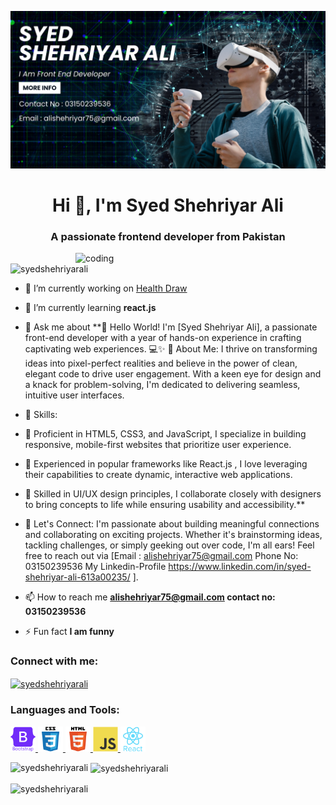 ![logo](https://github.com/SyedShehriyarAli/SyedShehriyarAli/blob/main/Syed%20Shehriyar%20Ali%20(1).jpg)
<h1 align="center">Hi 👋, I'm Syed Shehriyar Ali</h1>
<h3 align="center">A passionate frontend developer from Pakistan</h3>

<img align="right" alt="coding" width="400" src="https://user-images.githubusercontent.com/55389276/140866485-8fb1c876-9a8f-4d6a-98dc-08c4981eaf70.gif">

<p align="left"> <img src="https://komarev.com/ghpvc/?username=syedshehriyarali&label=Profile%20views&color=0e75b6&style=flat" alt="syedshehriyarali" /> </p>

- 🔭 I’m currently working on [Health Draw](https://healthdraws.com/ERP/Index)

- 🌱 I’m currently learning **react.js**

- 💬 Ask me about **👋 Hello World! I'm [Syed Shehriyar Ali], a passionate front-end developer with a year of hands-on experience in crafting captivating web experiences. 💻✨ 🌟 About Me: I thrive on transforming ideas into pixel-perfect realities and believe in the power of clean, elegant code to drive user engagement. With a keen eye for design and a knack for problem-solving, I'm dedicated to delivering seamless, intuitive user interfaces.
-   🚀 Skills:
-    🔹 Proficient in HTML5, CSS3, and JavaScript, I specialize in building responsive, mobile-first websites that prioritize user experience.
-    🔹 Experienced in popular frameworks like React.js , I love leveraging their capabilities to create dynamic, interactive web applications.
-    🔹 Skilled in UI/UX design principles, I collaborate closely with designers to bring concepts to life while ensuring usability and accessibility.**
-    🌟 Let's Connect:
I'm passionate about building meaningful connections and collaborating on exciting projects. Whether it's brainstorming ideas, tackling challenges, or simply geeking out over code, I'm all ears! Feel free to reach out via [Email : alishehriyar75@gmail.com  Phone No: 03150239536 My Linkedin-Profile https://www.linkedin.com/in/syed-shehriyar-ali-613a00235/ ].

- 📫 How to reach me **alishehriyar75@gmail.com contact no: 03150239536**

- ⚡ Fun fact **I am funny**

<h3 align="left">Connect with me:</h3>
<p align="left">
<a href="https://linkedin.com/in/syedshehriyarali" target="blank"><img align="center" src="https://raw.githubusercontent.com/rahuldkjain/github-profile-readme-generator/master/src/images/icons/Social/linked-in-alt.svg" alt="syedshehriyarali" height="30" width="40" /></a>
</p>

<h3 align="left">Languages and Tools:</h3>
<p align="left"> <a href="https://getbootstrap.com" target="_blank" rel="noreferrer"> <img src="https://raw.githubusercontent.com/devicons/devicon/master/icons/bootstrap/bootstrap-plain-wordmark.svg" alt="bootstrap" width="40" height="40"/> </a> <a href="https://www.w3schools.com/css/" target="_blank" rel="noreferrer"> <img src="https://raw.githubusercontent.com/devicons/devicon/master/icons/css3/css3-original-wordmark.svg" alt="css3" width="40" height="40"/> </a> <a href="https://www.w3.org/html/" target="_blank" rel="noreferrer"> <img src="https://raw.githubusercontent.com/devicons/devicon/master/icons/html5/html5-original-wordmark.svg" alt="html5" width="40" height="40"/> </a> <a href="https://developer.mozilla.org/en-US/docs/Web/JavaScript" target="_blank" rel="noreferrer"> <img src="https://raw.githubusercontent.com/devicons/devicon/master/icons/javascript/javascript-original.svg" alt="javascript" width="40" height="40"/> </a> <a href="https://reactjs.org/" target="_blank" rel="noreferrer"> <img src="https://raw.githubusercontent.com/devicons/devicon/master/icons/react/react-original-wordmark.svg" alt="react" width="40" height="40"/> </a> </p>

<p><img align="left" src="https://github-readme-stats.vercel.app/api/top-langs?username=syedshehriyarali&show_icons=true&locale=en&layout=compact" alt="syedshehriyarali" /></p>

<p>&nbsp;<img align="center" src="https://github-readme-stats.vercel.app/api?username=syedshehriyarali&show_icons=true&locale=en" alt="syedshehriyarali" /></p>

<p><img align="center" src="https://github-readme-streak-stats.herokuapp.com/?user=syedshehriyarali&" alt="syedshehriyarali" /></p>
